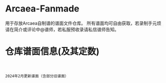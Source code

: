# Arcaea-Fanmade
用于存放Arcaea自制谱的谱面文件仓库。
所有谱面均可自由获取，若录制手元烦请在简介或评论中@谱师，若私服预收录请私信谱师告知。

# 仓库谱面信息(及其定数)
<pre>
  <code>
    <div class="ds">2024年2月更新谱面（含部分旧谱面）</div>
    <div class="number">
      <div style="display: grid;grid-template-columns: repeat(auto-fill, 10px);grid-template-rows: repeat(auto-fill, 15px);place-items: center center;">
        <div style="margin-right:7.5px;">
            <div style="height:110px;width:100px;line-height:110px;text-align:center;">
                <a href="/anoband" title="anoband">
                    <img alt="base.jpg" src="/anoband/base.jpg" decoding="async" width="100" height="100"/>
                </a>
            </div>
            <div style="height:44px;text-align:center;text-overflow:ellipsis;overflow:hidden;width:100px;display: block;white-space: nowrap;line-height:22px;text-align:center;">
                <a href="/anoband" title="anoband">
                    <span title="anoband">あのバンド</span>
                </a>
                <br/>Future 10.0
              </div>
          </div>

          <div style="margin-right:7.5px;">
            <div style="height:110px;width:100px;line-height:110px;text-align:center;">
                <a href="/speculation" title="speculation">
                    <img alt="base.jpg" src="/speculation/base.jpg" decoding="async" width="100" height="100"/>
                </a>
            </div>
            <div style="height:44px;text-align:center;text-overflow:ellipsis;overflow:hidden;width:100px;display: block;white-space: nowrap;line-height:22px;text-align:center;">
                <a href="/speculation" title="anoband">
                    <span title="speculation">Speculation</span>
                </a>
                <br/>Future 10.9
              </div>
          </div>
        
        </div>
  </code>
</pre>
